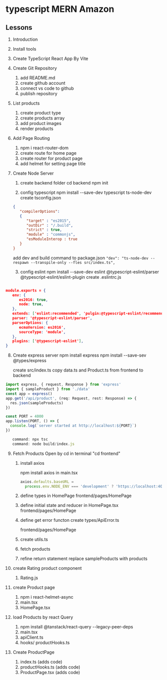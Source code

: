# typescript MERN Amazon

## Lessons

1. Introduction
2. Install tools
3. Create TypeScript React App By Vite
4. Create Git Repository
   1. add README.md
   2. create github account
   3. connect vs code to github
   4. publish repository
5. List products
   1. create product type
   2. create products array
   3. add product images
   4. render products
6. Add Page Routing
   1. npm i react-router-dom
   2. create route for home page
   3. create router for product page
   4. add helmet for setting page title
7. Create Node Server

   1. create backend folder
      cd backend
      npm init

   2. config typescript
      npm install --save-dev typescript ts-node-dev
      create tsconfig.json

   ```json
   {
      "compilerOptions":
      {
         "target" : "es2015",
         "outDir" : "/.build",
         "strict" : true,
         "module" : "commonjs",
         "esModuleInterop : true
      }
   }
   ```

   add dev and build command to package.json
   `"dev": "ts-node-dev --respawn --transpile-only --fles src/index.ts",`

   3. config eslint
      npm install --save-dev eslint @typescript-eslint/parser @typescript-eslint/eslint-plugin
      create .eslintrc.js

```json

module.exports = {
   env: {
      es2016: true,
      node: true,
   },
   extends: ['eslint:recommended', 'pulgin:@typescript-eslint/recommended'],
   parser: '@typescript-eslint/parser',
   parserOptions: {
      ecmaVersion: es2016',
      sourceType: 'module',
   },
   plugins: ['@typescript-eslint'],
}

```

8. Create express server
   npm install express
   npm install --save-sev @types/express

   create src/index.ts
   copy data.ts and Product.ts from frontend to backend

```js
import express, { request, Response } from 'express'
import { sampleProduct } from './data'
const app = express()
app.get('/api/product', (req: Request, rest: Response) => {
  res.json(sampleProducts)
})

const PORT = 4000
app.listen(PORT, () => {
  console.log(`server started at http://localhost:${PORT}`)
})

   command: npx tsc
   command: node build/index.js

```

9. Fetch Products
   Open by cd in terminal "cd frontend"

   1. install axios

      npm install axios
      in main.tsx

      ```js
      axios.defaults.baseURL =
        process.env.NODE_ENV === 'development' ? 'https://localhost:4000' : '/'
      ```

   2. define types in HomePage
      frontend/pages/HomePage

   3. define initial state and reducer in HomePage.tsx
      frontend/pages/HomePage

   4. define get error functon
      create types/ApiError.ts

      frontend/pages/HomePage

   5. create utils.ts
   6. fetch products
   7. refine return statement
      replace sampleProducts with products

10. create Rating product component

    1. Rating.js

11. create Product page

    1. npm i react-helmet-async
    2. main.tsx
    3. HomePage.tsx

12. load Products by react Query

    1. npm install @tanstack/react-query --legacy-peer-deps
    2. main.tsx
    3. apiClient.ts
    4. hooks/ productHooks.ts

13. Create ProductPage
    1. index.ts (adds code)
    2. productHooks.ts (adds code)
    3. ProductPage.tsx (adds code)
